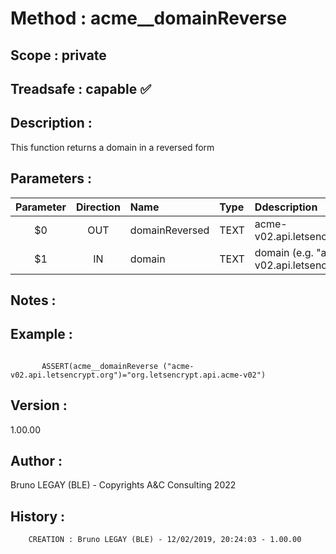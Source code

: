 ﻿# **Method :** acme__domainReverse## **Scope :** private## **Treadsafe :** capable ✅ ## **Description :** This function returns a domain in a reversed form## **Parameters :** | Parameter | Direction | Name | Type | Ddescription | |:----:|:----:|:----|:----|:----| | $0 | OUT | domainReversed | TEXT | acme-v02.api.letsencrypt.org | | $1 | IN | domain | TEXT | domain (e.g. "acme-v02.api.letsencrypt.org" | ## **Notes :** ## **Example :** ```       ASSERT(acme__domainReverse ("acme-v02.api.letsencrypt.org")="org.letsencrypt.api.acme-v02")```## **Version :** 1.00.00## **Author :** Bruno LEGAY (BLE) - Copyrights A&C Consulting 2022## **History :**          CREATION : Bruno LEGAY (BLE) - 12/02/2019, 20:24:03 - 1.00.00